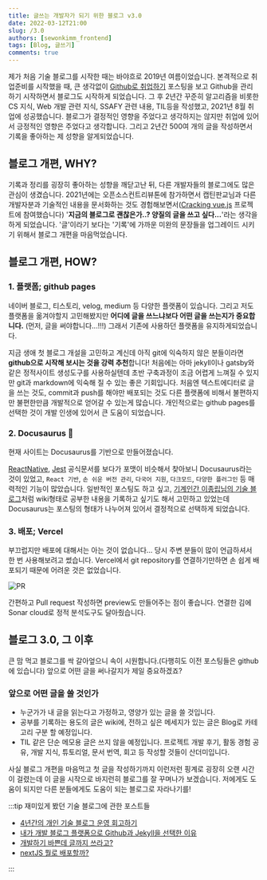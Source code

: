```yaml
---
title: 글쓰는 개발자가 되기 위한 블로그 v3.0
date: 2022-03-12T21:00
slug: /3.0
authors: [sewonkimm_frontend]
tags: [Blog, 글쓰기]
comments: true
---
```


제가 처음 기술 블로그를 시작한 때는 바야흐로 2019년 여름이었습니다. 본격적으로 취업준비를 시작했을 때, 큰 생각없이 [Github로 취업하기](https://sujinlee.me/professional-github/) 포스팅을 보고 Github을 관리하기 시작하면서 블로그도 시작하게 되었습니다. 그 후 2년간 꾸준히 알고리즘을 비롯한 CS 지식, Web 개발 관련 지식, SSAFY 관련 내용, TIL등을 작성했고, 2021년 8월 취업에 성공했습니다. 블로그가 결정적인 영향을 주었다고 생각하지는 않지만 취업에 있어서 긍정적인 영향은 주었다고 생각합니다. 그리고 2년간 500여 개의 글을 작성하면서 기록을 좋아하는 제 성향을 알게되었습니다.

<!--truncate-->

## 블로그 개편, WHY?

기록과 정리를 굉장히 좋아하는 성향을 깨닫고난 뒤, 다른 개발자들의 블로그에도 많은 관심이 생겼습니다. 2021년에는 오픈소스컨트리뷰톤에 참가하면서 캡틴판교님과 다른 개발자분과 기술적인 내용을 문서화하는 것도 경험해보면서([Cracking vue.js](https://joshua1988.github.io/vue-camp/) 프로젝트에 참여했습니다) '**지금의 블로그로 괜찮은가..? 양질의 글을 쓰고 싶다...**'라는 생각을 하게 되었습니다. '글'이라기 보다는 '기록'에 가까운 미완의 문장들을 업그레이드 시키기 위해서 블로그 개편을 마음먹었습니다.

## 블로그 개편, HOW?

### 1. 플랫폼; github pages

네이버 블로그, 티스토리, velog, medium 등 다양한 플랫폼이 있습니다. 그리고 저도 플랫폼을 옮겨야할지 고민해봤지만 **어디에 글을 쓰느냐보다 어떤 글을 쓰는지가 중요합니다.** (먼저, 글을 써야합니다...!!!) 그래서 기존에 사용하던 플랫폼을 유지하게되었습니다.

지금 생애 첫 블로그 개설을 고민하고 계신데 아직 git에 익숙하지 않은 분들이라면 **github으로 시작해 보시는 것을 강력 추천**합니다! 처음에는 아마 jekyll이나 gatsby와 같은 정적사이트 생성도구를 사용하실텐데 초반 구축과정이 조금 어렵게 느껴질 수 있지만 git과 markdown에 익숙해 질 수 있는 좋은 기회입니다. 처음엔 텍스트에디터로 글을 쓰는 것도, commit과 push를 해야만 배포되는 것도 다른 플랫폼에 비해서 불편하지만 불편한만큼 개발적으로 얻어갈 수 있는게 많습니다. 개인적으로는 github pages를 선택한 것이 개발 인생에 있어서 큰 도움이 되었습니다.

### 2. Docusaurus 🦖

현재 사이트는 Docusaurus를 기반으로 만들어졌습니다.

[ReactNative](https://reactnative.dev/), [Jest](https://jestjs.io/) 공식문서를 보다가 포맷이 비슷해서 찾아보니 Docusaurus라는 것이 있었고, `React 기반`, `손 쉬운 버전 관리`, `다국어 지원`, `다크모드`, `다양한 플러그인` 등 매력적인 기능이 많았습니다. 일반적인 포스팅도 하고 싶고, [기계인간 이종립님의 기술 블로그](https://johngrib.github.io/)처럼 wiki형태로 공부한 내용을 기록하고 싶기도 해서 고민하고 있었는데 Docusaurus는 포스팅의 형태가 나누어져 있어서 결정적으로 선택하게 되었습니다.

### 3. 배포; Vercel

부끄럽지만 배포에 대해서는 아는 것이 없습니다... 당시 주변 분들이 많이 언급하셔서 한 번 사용해보려고 썼습니다. Vercel에서 git repository를 연결하기만하면 손 쉽게 배포되기 때문에 어려운 것은 없었습니다.

![PR](./image1.png)

간편하고 Pull request 작성하면 preview도 만들어주는 점이 좋습니다. 연결한 김에 Sonar cloud로 정적 분석도구도 달아줬습니다.

## 블로그 3.0, 그 이후

큰 맘 먹고 블로그를 싹 갈아엎으니 속이 시원합니다.(다행히도 이전 포스팅들은 github에 있습니다) 앞으로 어떤 글을 써나갈지가 제일 중요하겠죠?

### 앞으로 어떤 글을 쓸 것인가

- 누군가가 내 글을 읽는다고 가정하고, 영양가 있는 글을 쓸 것입니다.
- 공부를 기록하는 용도의 글은 wiki에, 전하고 싶은 메세지가 있는 글은 Blog로 카테고리 구분 할 예정입니다.
- TIL 같은 단순 메모용 글은 쓰지 않을 예정입니다. 프로젝트 개발 후기, 활동 경험 공유, 개발 지식, 튜토리얼, 문서 번역, 회고 등 작성할 것들이 산더미입니다.

사실 블로그 개편을 마음먹고 첫 글을 작성하기까지 이런저런 핑계로 굉장히 오랜 시간이 걸렸는데 이 글을 시작으로 바지런히 블로그를 잘 꾸며나가 보겠습니다. 저에게도 도움이 되지만 다른 분들에게도 도움이 되는 블로그로 자라나기를!

:::tip 재미있게 봤던 기술 블로그에 관한 포스트들

- [4년간의 개인 기술 블로그 운영 회고하기](https://www.holaxprogramming.com/2016/11/17/blahblah-writing-as-programmer/)
- [내가 개발 블로그 플랫폼으로 Github과 Jekyll을 선택한 이유](https://wormwlrm.github.io/2018/07/07/Why-I-select-Github-and-Jekyll-for-my-development-blog.html)
- [개발하기 바쁜데 글까지 쓰라고?](https://taetaetae.github.io/2019/10/27/a-reason-for-writing/)
- [nextJS 뭘로 배포할까?](https://taeny.dev/javascript/nextjs-with-deployment-platform/)

:::
